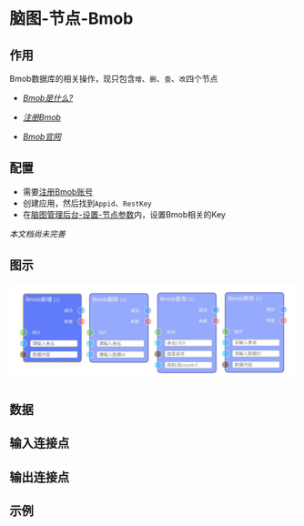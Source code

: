 # 脑图-节点-Bmob

## 作用

Bmob数据库的相关操作，现只包含`增`、`删`、`查`、`改`四个节点

- *[Bmob是什么?](https://bmob.cn/cloud)*

- *[注册Bmob](https://bmob.cn/login)*

- *[Bmob官网](https://bmob.cn/)*

## 配置

- 需要[注册Bmob账号](https://bmob.cn/login)
- 创建应用，然后找到`Appid`、`RestKey`
- 在[脑图管理后台-设置-节点参数](https://eeg-admin.bmob.cn/#/setting/nodeparams)内，设置Bmob相关的Key

*本文档尚未完善*

## 图示

![节点图](https://raw.githubusercontent.com/vi77/eeg/master/images/node/bmob.png)

## 数据



## 输入连接点



## 输出连接点



## 示例

